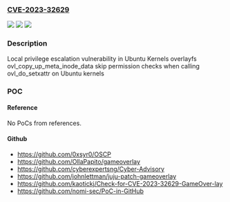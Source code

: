 ### [CVE-2023-32629](https://cve.mitre.org/cgi-bin/cvename.cgi?name=CVE-2023-32629)
![](https://img.shields.io/static/v1?label=Product&message=Ubuntu%20Kernel&color=blue)
![](https://img.shields.io/static/v1?label=Version&message=n%2Fa&color=blue)
![](https://img.shields.io/static/v1?label=Vulnerability&message=CWE-863&color=brighgreen)

### Description

Local privilege escalation vulnerability in Ubuntu Kernels overlayfs ovl_copy_up_meta_inode_data skip permission checks when calling ovl_do_setxattr on Ubuntu kernels

### POC

#### Reference
No PoCs from references.

#### Github
- https://github.com/0xsyr0/OSCP
- https://github.com/OllaPapito/gameoverlay
- https://github.com/cyberexpertsng/Cyber-Advisory
- https://github.com/johnlettman/juju-patch-gameoverlay
- https://github.com/kaotickj/Check-for-CVE-2023-32629-GameOver-lay
- https://github.com/nomi-sec/PoC-in-GitHub

